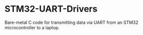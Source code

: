 
# STM32-UART-Drivers
Bare-metal C code for transmitting data via UART from an STM32 microcontroller to a laptop.
